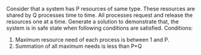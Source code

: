 Consider that a system has P resources of same type. These resources are shared by Q 
processes time to time. All processes request and release the resources one at a time. Generate a 
solution to demonstrate that, the system is in safe state when following conditions are satisfied.
Conditions:
1. Maximum resource need of each process is between 1 and P.
2. Summation of all maximum needs is less than P+Q
